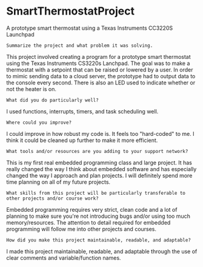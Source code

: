 # SmartThermostatProject
A prototype smart thermostat using a Texas Instruments CC3220S Launchpad

    Summarize the project and what problem it was solving.
  This project involved creating a program for a prototype smart thermostat using the Texas Instruments CS3220s Lanchpad. The goal was to make a thermostat with a setpoint that can be raised or lowered by a user. In order to mimic sending data to a cloud server, the prototype had to output data to the console every second. There is also an LED used to indicate whether or not the heater is on.
  
    What did you do particularly well?
  I used functions, interrupts, timers, and task scheduling well.

    Where could you improve?
  I could improve in how robust my code is. It feels too "hard-coded" to me. I think it could be cleaned up further to make it more efficient.

    What tools and/or resources are you adding to your support network?
  This is my first real embedded programming class and large project. It has really changed the way I think about embedded software and has especially changed the way I approach and plan projects. I will definitely spend more time planning on all of my future projects.

    What skills from this project will be particularly transferable to other projects and/or course work?
  Embedded programming requires very strict, clean code and a lot of planning to make sure you're not introducing bugs and/or using too much memory/resources. The attention to detail required for embedded programming will follow me into other projects and courses.

    How did you make this project maintainable, readable, and adaptable?
  I made this project maintainable, readable, and adaptable through the use of clear comments and variable/function names.
